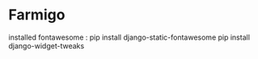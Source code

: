 # Farmigo
installed fontawesome : pip install django-static-fontawesome
pip install django-widget-tweaks